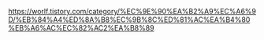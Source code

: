 https://worlf.tistory.com/category/%EC%9E%90%EA%B2%A9%EC%A6%9D/%EB%84%A4%ED%8A%B8%EC%9B%8C%ED%81%AC%EA%B4%80%EB%A6%AC%EC%82%AC2%EA%B8%89